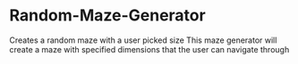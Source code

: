 # Random-Maze-Generator
Creates a random maze with a user picked size
This maze generator will create a maze with specified dimensions that the user can navigate through
